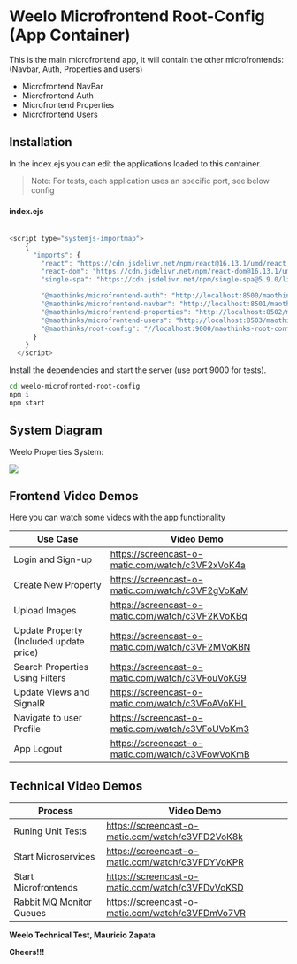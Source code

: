# Weelo Microfrontend Root-Config (App Container)

This is the main microfrontend app, it will contain the other microfrontends: (Navbar, Auth, Properties and users)

- Microfrontend NavBar
- Microfrontend Auth
- Microfrontend Properties
- Microfrontend Users

## Installation

In the index.ejs you can edit the applications loaded to this container.

> Note: For tests, each application uses an specific port, see below config

#### index.ejs　

```javascript

<script type="systemjs-importmap">
    {
      "imports": {
        "react": "https://cdn.jsdelivr.net/npm/react@16.13.1/umd/react.production.min.js",
        "react-dom": "https://cdn.jsdelivr.net/npm/react-dom@16.13.1/umd/react-dom.production.min.js",
        "single-spa": "https://cdn.jsdelivr.net/npm/single-spa@5.9.0/lib/system/single-spa.min.js",

        "@maothinks/microfrontend-auth": "http://localhost:8500/maothinks-microfrontend-auth.js",
        "@maothinks/microfrontend-navbar": "http://localhost:8501/maothinks-microfrontend-navbar.js",
        "@maothinks/microfrontend-properties": "http://localhost:8502/maothinks-microfrontend-properties.js",
        "@maothinks/microfrontend-users": "http://localhost:8503/maothinks-microfrontend-users.js",
        "@maothinks/root-config": "//localhost:9000/maothinks-root-config.js"
      }
    }
  </script>
```

Install the dependencies and start the server (use port 9000 for tests).

```sh
cd weelo-microfronted-root-config
npm i
npm start
```


## System Diagram

Weelo Properties System:

![](https://firebasestorage.googleapis.com/v0/b/weeloproject.appspot.com/o/WeeloPropertiesDiagram.png?alt=media&token=2ab10264-64c4-4cf1-9763-e93b82729069)

## Frontend Video Demos

Here you can watch some videos with the app functionality

| Use Case | Video Demo |
| ------ | ------ |
| Login and Sign-up |  <https://screencast-o-matic.com/watch/c3VF2xVoK4a> |
| Create New Property | <https://screencast-o-matic.com/watch/c3VF2gVoKaM> |
| Upload Images  | <https://screencast-o-matic.com/watch/c3VF2KVoKBq> |
| Update Property (Included update price) | <https://screencast-o-matic.com/watch/c3VF2MVoKBN> |
| Search Properties Using Filters | <https://screencast-o-matic.com/watch/c3VFouVoKG9> |
| Update Views and SignalR | <https://screencast-o-matic.com/watch/c3VFoAVoKHL> |
| Navigate to user Profile | <https://screencast-o-matic.com/watch/c3VFoUVoKm3> |
| App Logout | <https://screencast-o-matic.com/watch/c3VFowVoKmB> |

## Technical Video Demos

| Process | Video Demo |
| ------ | ------ |
| Runing Unit Tests | <https://screencast-o-matic.com/watch/c3VFD2VoK8k> |
| Start Microservices | <https://screencast-o-matic.com/watch/c3VFDYVoKPR> |
| Start Microfrontends | <https://screencast-o-matic.com/watch/c3VFDvVoKSD> |
| Rabbit MQ Monitor Queues | <https://screencast-o-matic.com/watch/c3VFDmVo7VR> |



**Weelo Technical Test, Mauricio Zapata**

**Cheers!!!**
